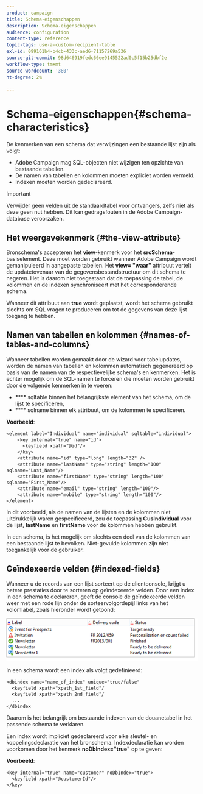 ```yaml
---
product: campaign
title: Schema-eigenschappen
description: Schema-eigenschappen
audience: configuration
content-type: reference
topic-tags: use-a-custom-recipient-table
exl-id: 099161b4-b4cb-433c-aed6-71157269a536
source-git-commit: 98d646919fedc66ee9145522ad0c5f15b25dbf2e
workflow-type: tm+mt
source-wordcount: '380'
ht-degree: 2%

---
```


# Schema-eigenschappen{#schema-characteristics}

De kenmerken van een schema dat verwijzingen een bestaande lijst zijn als volgt:

* Adobe Campaign mag SQL-objecten niet wijzigen ten opzichte van bestaande tabellen.
* De namen van tabellen en kolommen moeten expliciet worden vermeld.
* Indexen moeten worden gedeclareerd.

>[!IMPORTANT]
>
>Verwijder geen velden uit de standaardtabel voor ontvangers, zelfs niet als deze geen nut hebben. Dit kan gedragsfouten in de Adobe Campaign-database veroorzaken.

## Het weergavekenmerk {#the-view-attribute}

Bronschema&#39;s accepteren het **view**-kenmerk voor het **srcSchema**-basiselement. Deze moet worden gebruikt wanneer Adobe Campaign wordt gemanipuleerd in aangepaste tabellen. Het **view= &quot;waar&quot;** attribuut vertelt de updatetovenaar van de gegevensbestandstructuur om dit schema te negeren. Het is daarom niet toegestaan dat de toepassing de tabel, de kolommen en de indexen synchroniseert met het corresponderende schema.

Wanneer dit attribuut aan **true** wordt geplaatst, wordt het schema gebruikt slechts om SQL vragen te produceren om tot de gegevens van deze lijst toegang te hebben.

## Namen van tabellen en kolommen {#names-of-tables-and-columns}

Wanneer tabellen worden gemaakt door de wizard voor tabelupdates, worden de namen van tabellen en kolommen automatisch gegenereerd op basis van de namen van de respectievelijke schema&#39;s en kenmerken. Het is echter mogelijk om de SQL-namen te forceren die moeten worden gebruikt door de volgende kenmerken in te voeren:

* **** sqltable binnen het belangrijkste element van het schema, om de lijst te specificeren,
* **** sqlname binnen elk attribuut, om de kolommen te specificeren.

**Voorbeeld**:

```
<element label="Individual" name="individual" sqltable="individual">
    <key internal="true" name="id">
      <keyfield xpath="@id"/>
    </key> 
    <attribute name="id" type="long" length="32" />
    <attribute name="lastName" type="string" length="100" sqlname="Last_Name"/>
    <attribute name="firstName" type="string" length="100" sqlname="First_Name"/>
    <attribute name="email" type="string" length="100"/>
    <attribute name="mobile" type="string" length="100"/>
</element>
```

In dit voorbeeld, als de namen van de lijsten en de kolommen niet uitdrukkelijk waren gespecificeerd, zou de toepassing **CusIndividual** voor de lijst, **lastName** en **firstName** voor de kolommen hebben gebruikt.

In een schema, is het mogelijk om slechts een deel van de kolommen van een bestaande lijst te bevolken. Niet-gevulde kolommen zijn niet toegankelijk voor de gebruiker.

## Geïndexeerde velden {#indexed-fields}

Wanneer u de records van een lijst sorteert op de clientconsole, krijgt u betere prestaties door te sorteren op geïndexeerde velden. Door een index in een schema te declareren, geeft de console de geïndexeerde velden weer met een rode lijn onder de sorteervolgordepijl links van het kolomlabel, zoals hieronder wordt getoond:

![](assets/s_ncs_integration_mapping_index.png)

In een schema wordt een index als volgt gedefinieerd:

```
<dbindex name="name_of_index" unique="true/false"
  <keyfield xpath="xpath_1st_field"/
  <keyfield xpath="xpath_2nd_field"/
  ...
</dbindex
```

Daarom is het belangrijk om bestaande indexen van de douanetabel in het passende schema te verklaren.

Een index wordt impliciet gedeclareerd voor elke sleutel- en koppelingsdeclaratie van het bronschema. Indexdeclaratie kan worden voorkomen door het kenmerk **noDbIndex=&quot;true&quot;** op te geven:

**Voorbeeld**:

```
<key internal="true" name="customer" noDbIndex="true">
  <keyfield xpath="@customerId"/>
</key>
```
